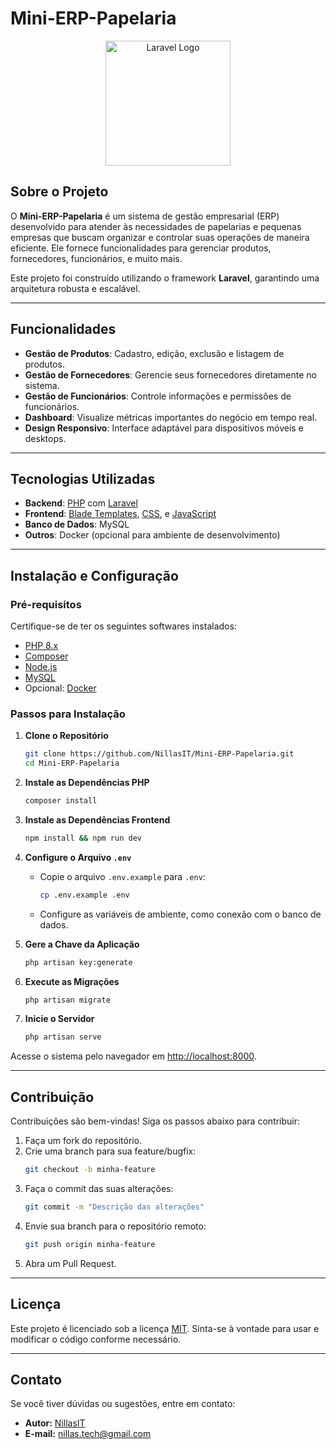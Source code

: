 # Mini-ERP-Papelaria

<p align="center">
  <img src="https://raw.githubusercontent.com/laravel/art/master/logo-lockup/5%20SVG/2%20CMYK/1%20Full%20Color/laravel-logolockup-cmyk-red.svg" alt="Laravel Logo" width="200">
</p>

## Sobre o Projeto

O **Mini-ERP-Papelaria** é um sistema de gestão empresarial (ERP) desenvolvido para atender às necessidades de papelarias e pequenas empresas que buscam organizar e controlar suas operações de maneira eficiente. Ele fornece funcionalidades para gerenciar produtos, fornecedores, funcionários, e muito mais.

Este projeto foi construído utilizando o framework **Laravel**, garantindo uma arquitetura robusta e escalável.

---

## Funcionalidades

- **Gestão de Produtos**: Cadastro, edição, exclusão e listagem de produtos.
- **Gestão de Fornecedores**: Gerencie seus fornecedores diretamente no sistema.
- **Gestão de Funcionários**: Controle informações e permissões de funcionários.
- **Dashboard**: Visualize métricas importantes do negócio em tempo real.
- **Design Responsivo**: Interface adaptável para dispositivos móveis e desktops.

---

## Tecnologias Utilizadas

- **Backend**: [PHP](https://www.php.net/) com [Laravel](https://laravel.com/)
- **Frontend**: [Blade Templates](https://laravel.com/docs/blade), [CSS](https://developer.mozilla.org/pt-BR/docs/Web/CSS), e [JavaScript](https://developer.mozilla.org/pt-BR/docs/Web/JavaScript)
- **Banco de Dados**: MySQL
- **Outros**: Docker (opcional para ambiente de desenvolvimento)

---

## Instalação e Configuração

### Pré-requisitos

Certifique-se de ter os seguintes softwares instalados:
- [PHP 8.x](https://www.php.net/)
- [Composer](https://getcomposer.org/)
- [Node.js](https://nodejs.org/)
- [MySQL](https://www.mysql.com/)
- Opcional: [Docker](https://www.docker.com/)

### Passos para Instalação

1. **Clone o Repositório**
   ```bash
   git clone https://github.com/NillasIT/Mini-ERP-Papelaria.git
   cd Mini-ERP-Papelaria
   ```

2. **Instale as Dependências PHP**
   ```bash
   composer install
   ```

3. **Instale as Dependências Frontend**
   ```bash
   npm install && npm run dev
   ```

4. **Configure o Arquivo `.env`**
   - Copie o arquivo `.env.example` para `.env`:
     ```bash
     cp .env.example .env
     ```
   - Configure as variáveis de ambiente, como conexão com o banco de dados.

5. **Gere a Chave da Aplicação**
   ```bash
   php artisan key:generate
   ```

6. **Execute as Migrações**
   ```bash
   php artisan migrate
   ```

7. **Inicie o Servidor**
   ```bash
   php artisan serve
   ```

Acesse o sistema pelo navegador em [http://localhost:8000](http://localhost:8000).

---

## Contribuição

Contribuições são bem-vindas! Siga os passos abaixo para contribuir:

1. Faça um fork do repositório.
2. Crie uma branch para sua feature/bugfix:
   ```bash
   git checkout -b minha-feature
   ```
3. Faça o commit das suas alterações:
   ```bash
   git commit -m "Descrição das alterações"
   ```
4. Envie sua branch para o repositório remoto:
   ```bash
   git push origin minha-feature
   ```
5. Abra um Pull Request.

---

## Licença

Este projeto é licenciado sob a licença [MIT](https://opensource.org/licenses/MIT). Sinta-se à vontade para usar e modificar o código conforme necessário.

---

## Contato

Se você tiver dúvidas ou sugestões, entre em contato:

- **Autor:** [NillasIT](https://github.com/NillasIT)
- **E-mail:** nillas.tech@gmail.com